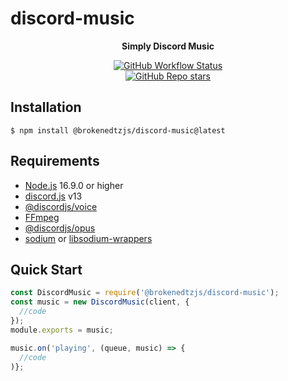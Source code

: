 # discord-music
<div align='center'>
<a><strong>Simply Discord Music</strong></a>
<p>
    <a href="https://github.com/brokenedtz/discord-music/actions" target="_blank"><img alt="GitHub Workflow Status" src="https://img.shields.io/github/workflow/status/brokenedtzjs/discord-music/Testing?label=Tests&logo=github&style=flat-square"></a>
    <br>
    <a href="https://github.com/brokenedtzjs/discord-music/stargazers" target="_blank"><img alt="GitHub Repo stars" src="https://img.shields.io/github/stars/brokenedtzjs/discord-music?logo=github&logoColor=white&style=flat-square"></a>
  </p>
</div>
</div>

## Installation

```npm
$ npm install @brokenedtzjs/discord-music@latest
```

## Requirements
- [Node.js](https://nodejs.org) 16.9.0 or higher
- [discord.js](https://discord.js.org) v13
- [@discordjs/voice](https://github.com/discordjs/voice)
- [FFmpeg](https://www.ffmpeg.org/download.html)
- [@discordjs/opus](https://github.com/discordjs/opus)
- [sodium](https://www.npmjs.com/package/sodium) or [libsodium-wrappers](https://www.npmjs.com/package/libsodium-wrappers)

## Quick Start
```js
const DiscordMusic = require('@brokenedtzjs/discord-music');
const music = new DiscordMusic(client, {
  //code
});
module.exports = music;
```

```js
music.on('playing', (queue, music) => {
  //code
)};
```
